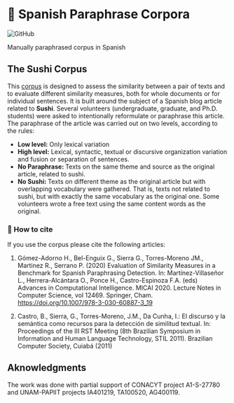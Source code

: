 # :page_with_curl: Spanish Paraphrase Corpora
![GitHub](https://img.shields.io/github/license/GIL-UNAM/SpanishParaphraseCorpora)

Manually paraphrased corpus in Spanish

## The Sushi Corpus
This [corpus](https://github.com/GIL-UNAM/SpanishParaphraseCorpora/tree/main/Sushi) is designed to assess the similarity between a pair of texts and to evaluate different similarity measures, both for whole documents or for individual sentences. It is built around the subject of a Spanish blog article related to **Sushi**. Several volunteers (undergraduate, graduate, and Ph.D. students) were asked to intentionally reformulate or paraphrase this article. The paraphrase of the article was carried out on two levels, according to the rules:
<ul>
    <li> <b>Low level:</b> Only lexical variation </li>
    <li> <b>High level:</b> Lexical, syntactic, textual or discursive organization variation and fusion or separation of sentences.</li>
    <li> <b>No Paraphrase: </b> Texts on the same theme and source as the original article, related to sushi.
    <li> <b>No Sushi: </b> Texts on different theme as the original article but with overlapping vocabulary were gathered. That is, texts not related to sushi, but with exactly the same vocabulary as the original one. Some volunteers wrote a free text using  the same content words as the original.
</ul>

### :pencil: How to cite
If you use the corpus please cite the following articles:

1) Gómez-Adorno H., Bel-Enguix G., Sierra G., Torres-Moreno JM., Martinez R., Serrano P. (2020) Evaluation of Similarity Measures in a Benchmark for Spanish Paraphrasing Detection. In: Martínez-Villaseñor L., Herrera-Alcántara O., Ponce H., Castro-Espinoza F.A. (eds) Advances in Computational Intelligence. MICAI 2020. Lecture Notes in Computer Science, vol 12469. Springer, Cham. https://doi.org/10.1007/978-3-030-60887-3_19

2) Castro, B., Sierra, G., Torres-Moreno, J.M., Da Cunha, I.: El discurso y la semántica como recursos para la detección de similitud textual. In: Proceedings of the III RST Meeting (8th Brazilian Symposium in Information and Human Language Technology, STIL 2011). Brazilian Computer Society, Cuiabá (2011)

## Aknowledgments
The work was done with partial support of CONACYT project A1-S-27780 and UNAM-PAPIIT projects IA401219, TA100520, AG400119.
